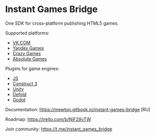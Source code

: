 # Instant Games Bridge
One SDK for cross-platform publishing HTML5 games.

Supported platforms:
+ [VK.COM](https://vk.com)
+ [Yandex Games](https://yandex.com/games)
+ [Crazy Games](https://crazygames.com)
+ [Absolute Games](https://ag.ru)

Plugins for game engines:
+ [JS](https://github.com/mewtongames/instant-games-bridge)
+ [Construct 3](https://github.com/mewtongames/instant-games-bridge-construct)
+ [Unity](https://github.com/mewtongames/instant-games-bridge-unity)
+ [Defold](https://github.com/mewtongames/instant-games-bridge-defold)
+ [Godot](https://github.com/mewtongames/instant-games-bridge-godot)

Documentation: https://mewton.gitbook.io/instant-games-bridge [RU]

Roadmap: https://trello.com/b/NjF29vTW

Join community: https://t.me/instant_games_bridge
